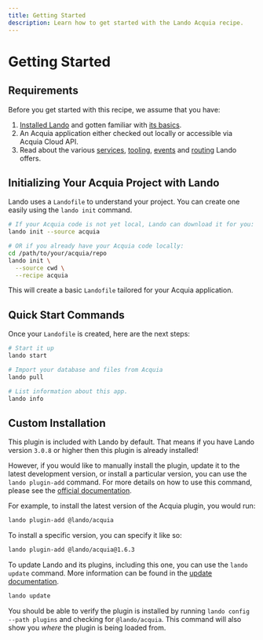 ```yaml
---
title: Getting Started
description: Learn how to get started with the Lando Acquia recipe.
---
```


# Getting Started

## Requirements

Before you get started with this recipe, we assume that you have:

1. [Installed Lando](https://docs.lando.dev/getting-started/installation.html) and gotten familiar with [its basics](https://docs.lando.dev/cli/).
2. An Acquia application either checked out locally or accessible via Acquia Cloud API.
3. Read about the various [services](https://docs.lando.dev/services/lando-3.html), [tooling](https://docs.lando.dev/landofile/tooling.html), [events](https://docs.lando.dev/landofile/events.html) and [routing](https://docs.lando.dev/landofile/proxy.html) Lando offers.

## Initializing Your Acquia Project with Lando

Lando uses a `Landofile` to understand your project. You can create one easily using the `lando init` command.

```bash
# If your Acquia code is not yet local, Lando can download it for you:
lando init --source acquia

# OR if you already have your Acquia code locally:
cd /path/to/your/acquia/repo
lando init \
  --source cwd \
  --recipe acquia
```

This will create a basic `Landofile` tailored for your Acquia application.

## Quick Start Commands

Once your `Landofile` is created, here are the next steps:

```bash
# Start it up
lando start

# Import your database and files from Acquia
lando pull

# List information about this app.
lando info
```

## Custom Installation

This plugin is included with Lando by default. That means if you have Lando version `3.0.8` or higher then this plugin is already installed!

However, if you would like to manually install the plugin, update it to the latest development version, or install a particular version, you can use the `lando plugin-add` command. For more details on how to use this command, please see the [official documentation](https://docs.lando.dev/cli/plugin-add.html).

For example, to install the latest version of the Acquia plugin, you would run:
```bash
lando plugin-add @lando/acquia
```

To install a specific version, you can specify it like so:
```bash
lando plugin-add @lando/acquia@1.6.3
```

To update Lando and its plugins, including this one, you can use the `lando update` command. More information can be found in the [update documentation](https://docs.lando.dev/cli/update.html).

```bash
lando update
```

You should be able to verify the plugin is installed by running `lando config --path plugins` and checking for `@lando/acquia`. This command will also show you _where_ the plugin is being loaded from.
